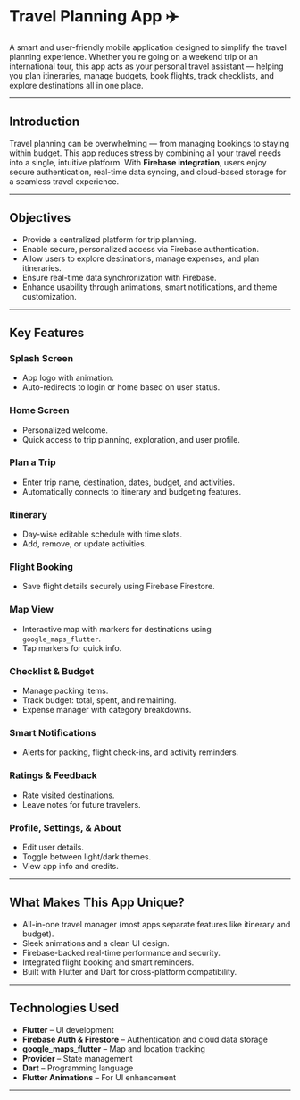 # Travel Planning App ✈️

A smart and user-friendly mobile application designed to simplify the travel planning experience. Whether you're going on a weekend trip or an international tour, this app acts as your personal travel assistant — helping you plan itineraries, manage budgets, book flights, track checklists, and explore destinations all in one place.

---

## Introduction

Travel planning can be overwhelming — from managing bookings to staying within budget. This app reduces stress by combining all your travel needs into a single, intuitive platform. With **Firebase integration**, users enjoy secure authentication, real-time data syncing, and cloud-based storage for a seamless travel experience.

---

## Objectives

- Provide a centralized platform for trip planning.
- Enable secure, personalized access via Firebase authentication.
- Allow users to explore destinations, manage expenses, and plan itineraries.
- Ensure real-time data synchronization with Firebase.
- Enhance usability through animations, smart notifications, and theme customization.

---

## Key Features

### Splash Screen
- App logo with animation.
- Auto-redirects to login or home based on user status.

### Home Screen
- Personalized welcome.
- Quick access to trip planning, exploration, and user profile.

### Plan a Trip
- Enter trip name, destination, dates, budget, and activities.
- Automatically connects to itinerary and budgeting features.

### Itinerary
- Day-wise editable schedule with time slots.
- Add, remove, or update activities.

### Flight Booking
- Save flight details securely using Firebase Firestore.

### Map View
- Interactive map with markers for destinations using `google_maps_flutter`.
- Tap markers for quick info.

### Checklist & Budget
- Manage packing items.
- Track budget: total, spent, and remaining.
- Expense manager with category breakdowns.

### Smart Notifications
- Alerts for packing, flight check-ins, and activity reminders.

### Ratings & Feedback
- Rate visited destinations.
- Leave notes for future travelers.

### Profile, Settings, & About
- Edit user details.
- Toggle between light/dark themes.
- View app info and credits.

---

## What Makes This App Unique?

- All-in-one travel manager (most apps separate features like itinerary and budget).
- Sleek animations and a clean UI design.
- Firebase-backed real-time performance and security.
- Integrated flight booking and smart reminders.
- Built with Flutter and Dart for cross-platform compatibility.

---

## Technologies Used

- **Flutter** – UI development
- **Firebase Auth & Firestore** – Authentication and cloud data storage
- **google_maps_flutter** – Map and location tracking
- **Provider** – State management
- **Dart** – Programming language
- **Flutter Animations** – For UI enhancement

---

